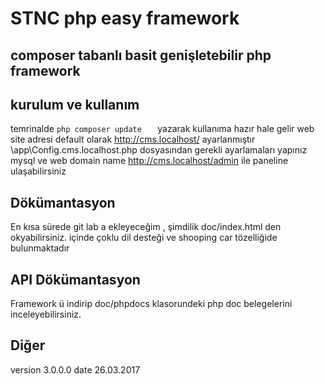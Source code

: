 # STNC php easy framework
## composer tabanlı basit genişletebilir php framework
## kurulum ve kullanım 
temrinalde 
```php composer update   ```
 yazarak kullanıma hazır hale gelir 
web site adresi default olarak http://cms.localhost/ ayarlanmıştır 
\app\Config.cms.localhost.php  dosyasından gerekli ayarlamaları yapınız mysql ve web domain name
http://cms.localhost/admin ile paneline ulaşabilirsiniz 


## Dökümantasyon 
En kısa sürede git lab a ekleyeceğim , şimdilik doc/index.html den okyabilirsiniz. 
içinde çoklu dil desteği ve shooping car tözelliğide bulunmaktadır 
<br>
## API Dökümantasyon 
Framework ü indirip doc/phpdocs klasorundeki php doc belegelerini inceleyebilirsiniz.

## Diğer 
version 3.0.0.0
date 26.03.2017

